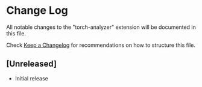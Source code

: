 # Change Log

All notable changes to the "torch-analyzer" extension will be documented in this file.

Check [Keep a Changelog](http://keepachangelog.com/) for recommendations on how to structure this file.

## [Unreleased]

- Initial release